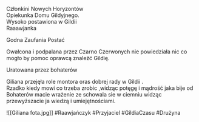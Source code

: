 Członkini Nowych Horyzontów  
Opiekunka Domu Gildyjnego.  
Wysoko postawiona w Gildii  
Raaawjanka

Godna Zaufania Postać

Gwałcona i podpalana przez Czarno Czerwonych nie powiedziała nic co mogło by pomoc oprawcą znaleźć Gildię.

Uratowana przez bohaterów

Giliana przejęła role montora oras dobrej rady w Gildii .  
Rzadko kiedy mowi co trzeba zrobic ,widząc potęgę i mądrość jaka bije od Bohaterów macie wrażenie ze schowala sie w ciemniu widząc przewyższacie ja wiedzą i umiejętnościami.

![[Giliana fota.jpg]]
#Raawjańczyk #Przyjaciel #GildiaCzasu #Drużyna
